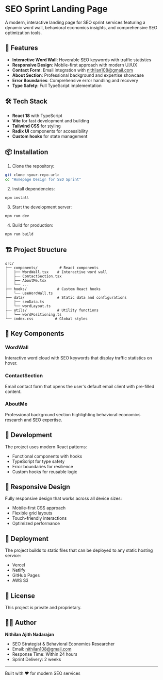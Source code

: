 # SEO Sprint Landing Page

A modern, interactive landing page for SEO sprint services featuring a dynamic word wall, behavioral economics insights, and comprehensive SEO optimization tools.

## 🚀 Features

- **Interactive Word Wall**: Hoverable SEO keywords with traffic statistics
- **Responsive Design**: Mobile-first approach with modern UI/UX
- **Contact Form**: Email integration with nithilan108@gmail.com
- **About Section**: Professional background and expertise showcase
- **Error Boundaries**: Comprehensive error handling and recovery
- **Type Safety**: Full TypeScript implementation

## 🛠️ Tech Stack

- **React 18** with TypeScript
- **Vite** for fast development and building
- **Tailwind CSS** for styling
- **Radix UI** components for accessibility
- **Custom hooks** for state management

## 📦 Installation

1. Clone the repository:
```bash
git clone <your-repo-url>
cd "Homepage Design for SEO Sprint"
```

2. Install dependencies:
```bash
npm install
```

3. Start the development server:
```bash
npm run dev
```

4. Build for production:
```bash
npm run build
```

## 🏗️ Project Structure

```
src/
├── components/          # React components
│   ├── WordWall.tsx    # Interactive word wall
│   ├── ContactSection.tsx
│   ├── AboutMe.tsx
│   └── ...
├── hooks/              # Custom React hooks
│   └── useWordWall.ts
├── data/               # Static data and configurations
│   ├── seoData.ts
│   └── wordLayout.ts
├── utils/              # Utility functions
│   └── wordPositioning.ts
└── index.css          # Global styles
```

## 🎨 Key Components

### WordWall
Interactive word cloud with SEO keywords that display traffic statistics on hover.

### ContactSection
Email contact form that opens the user's default email client with pre-filled content.

### AboutMe
Professional background section highlighting behavioral economics research and SEO expertise.

## 🔧 Development

The project uses modern React patterns:
- Functional components with hooks
- TypeScript for type safety
- Error boundaries for resilience
- Custom hooks for reusable logic

## 📱 Responsive Design

Fully responsive design that works across all device sizes:
- Mobile-first CSS approach
- Flexible grid layouts
- Touch-friendly interactions
- Optimized performance

## 🚀 Deployment

The project builds to static files that can be deployed to any static hosting service:
- Vercel
- Netlify
- GitHub Pages
- AWS S3

## 📄 License

This project is private and proprietary.

## 👨‍💻 Author

**Nithilan Ajith Nadarajan**
- SEO Strategist & Behavioral Economics Researcher
- Email: nithilan108@gmail.com
- Response Time: Within 24 hours
- Sprint Delivery: 2 weeks

---

Built with ❤️ for modern SEO services